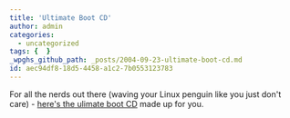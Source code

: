 ```yaml
---
title: 'Ultimate Boot CD'
author: admin
categories:
  - uncategorized
tags: {  }
_wpghs_github_path: _posts/2004-09-23-ultimate-boot-cd.md
id: aec94df8-18d5-4458-a1c2-7b0553123783
---
```

<p>For all the nerds out there (waving your Linux penguin like you just don't care) - <a href="http://ubcd.sourceforge.net/">here's the ulimate boot CD</a> made up for you.</p>
